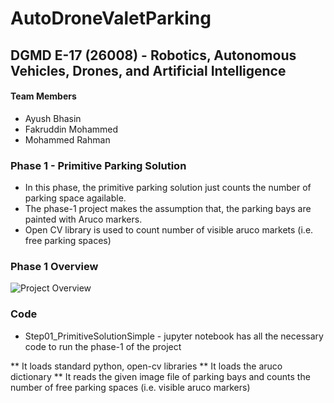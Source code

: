 # AutoDroneValetParking
## DGMD E-17 (26008) - Robotics, Autonomous Vehicles, Drones, and Artificial Intelligence

#### Team Members

* Ayush Bhasin
* Fakruddin Mohammed
* Mohammed Rahman

### Phase 1 - Primitive Parking Solution

* In this phase, the primitive parking solution just counts the number of parking space agailable.
* The phase-1 project makes the assumption that, the parking bays are painted with Aruco markers.
* Open CV library is used to count number of visible aruco markets (i.e. free parking spaces)


### Phase 1 Overview

![Project Overview](/Phase1_Overview.PNG)

### Code

* Step01_PrimitiveSolutionSimple - jupyter notebook has all the necessary code to run the phase-1 of the project

** It loads standard python, open-cv libraries
** It loads the aruco dictionary
** It reads the given image file of parking bays and counts the number of free parking spaces (i.e. visible aruco markers)
